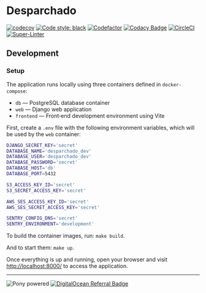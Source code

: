 # Desparchado

[![codecov](https://codecov.io/gh/cansadadeserfeliz/desparchado/branch/development/graph/badge.svg?token=JV4QDZM69Z)](https://codecov.io/gh/cansadadeserfeliz/desparchado)
[![Code style: black](https://img.shields.io/badge/code%20style-black-000000.svg)](https://github.com/psf/black)
[![Codefactor](https://www.codefactor.io/repository/github/cansadadeserfeliz/desparchado/badge?style=social)](https://www.codefactor.io/repository/github/cansadadeserfeliz/desparchado)
[![Codacy Badge](https://app.codacy.com/project/badge/Grade/feeb0eb96f654c0bbad5d0418bf70ce3)](https://app.codacy.com/gh/cansadadeserfeliz/desparchado/dashboard?utm_source=gh&utm_medium=referral&utm_content=&utm_campaign=Badge_grade)
[![CircleCI](https://dl.circleci.com/status-badge/img/circleci/NvxPLoiXoV6rkfeDDm6qpV/XwPU1X1KYXxadqaawbZEQD/tree/development.svg?style=shield)](https://dl.circleci.com/status-badge/redirect/circleci/NvxPLoiXoV6rkfeDDm6qpV/XwPU1X1KYXxadqaawbZEQD/tree/development)
[![Super-Linter](https://github.com/cansadadeserfeliz/desparchado/actions/workflows/lint.yml/badge.svg)](https://github.com/marketplace/actions/super-linter)


## Development

### Setup

The application runs locally using three containers defined in `docker-compose`:

- `db` — PostgreSQL database container
- `web` — Django web application
- `frontend` — Front‑end development environment using Vite

First, create a `.env` file with the following environment variables, which will be used by the `web` container:

```bash
DJANGO_SECRET_KEY='secret'
DATABASE_NAME='desparchado_dev'
DATABASE_USER='desparchado_dev'
DATABASE_PASSWORD='secret'
DATABASE_HOST='db'
DATABASE_PORT=5432

S3_ACCESS_KEY_ID='secret'
S3_SECRET_ACCESS_KEY='secret'

AWS_SES_ACCESS_KEY_ID='secret'
AWS_SES_SECRET_ACCESS_KEY='secret'

SENTRY_CONFIG_DNS='secret'
SENTRY_ENVIRONMENT='development'
```

To build the container images, run: `make build`.

And to start them: `make up`.

Once everything is up and running, open your browser and visit [http://localhost:8000/](http://localhost:8000/) to access the application.

---

![Pony powered](http://media.djangopony.com/img/small/badge.png)
[![DigitalOcean Referral Badge](https://web-platforms.sfo2.cdn.digitaloceanspaces.com/WWW/Badge%201.svg)](https://www.digitalocean.com/?refcode=442bff99d207&utm_campaign=Referral_Invite&utm_medium=Referral_Program&utm_source=badge)
